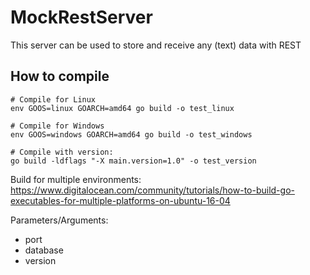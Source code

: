 # MockRestServer

This server can be used to store and receive any (text) data with REST


## How to compile

```
# Compile for Linux
env GOOS=linux GOARCH=amd64 go build -o test_linux

# Compile for Windows
env GOOS=windows GOARCH=amd64 go build -o test_windows

# Compile with version:
go build -ldflags "-X main.version=1.0" -o test_version
```

Build for multiple environments:
https://www.digitalocean.com/community/tutorials/how-to-build-go-executables-for-multiple-platforms-on-ubuntu-16-04

Parameters/Arguments:
- port
- database
- version